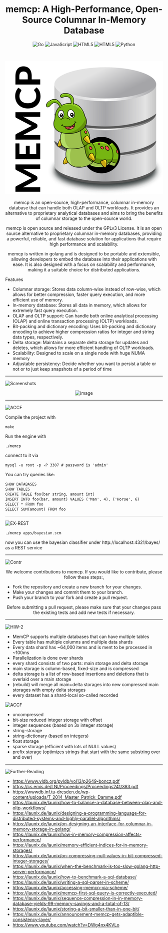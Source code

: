 <h1 align="center">memcp: A High-Performance, Open-Source Columnar In-Memory Database </h1>

<div align="center">

![Go](https://img.shields.io/badge/go-%2300ADD8.svg?style=for-the-badge&logo=go&logoColor=white)  ![JavaScript](https://img.shields.io/badge/javascript-%23323330.svg?style=for-the-badge&logo=javascript&logoColor=%23F7DF1E)  ![HTML5](https://img.shields.io/badge/html5-%23E34F26.svg?style=for-the-badge&logo=html5&logoColor=white)
![HTML5](https://img.shields.io/badge/html5-%23E34F26.svg?style=for-the-badge&logo=html5&logoColor=white)  ![Python](https://img.shields.io/badge/python-3670A0?style=for-the-badge&logo=python&logoColor=ffdd54)


<br>

![memcp >](assets/memcp-logo.svg?raw=true)

memcp is an open-source, high-performance, columnar in-memory database that can handle both OLAP and OLTP workloads. It provides an alternative to proprietary analytical databases and aims to bring the benefits of columnar storage to the open-source world.

memcp is open source and released under the GPLv3 License. It is an open source alternative to proprietary columnar in-memory databases, providing a powerful, reliable, and fast database solution for applications that require high performance and scalability.

memcp is written in golang and is designed to be portable and extensible, allowing developers to embed the database into their applications with ease. It is also designed with a focus on scalability and performance, making it a suitable choice for distributed applications.

</div>

Features
- Columnar storage: Stores data column-wise instead of row-wise, which allows for better compression, faster query execution, and more efficient use of memory.
- In-memory database: Stores all data in memory, which allows for extremely fast query execution.
- OLAP and OLTP support: Can handle both online analytical processing (OLAP) and online transaction processing (OLTP) workloads.
- Bit-packing and dictionary encoding: Uses bit-packing and dictionary encoding to achieve higher compression ratios for integer and string data types, respectively.
- Delta storage: Maintains a separate delta storage for updates and deletes, which allows for more efficient handling of OLTP workloads.
- Scalability: Designed to scale on a single node with huge NUMA memory
- Adjustable persistency: Decide whether you want to persist a table or not or to just keep snapshots of a period of time

<hr>

<img src="https://i.ibb.co/m52mZPT/Screenshots.png" alt="Screenshots" border="0">

<div align="center">


![image](https://github.com/rohankishore/memcp/assets/109947257/71a27a9b-b61c-49a4-a469-9769aa371667)


</div>

<hr>

![ACCF](https://github.com/rohankishore/memcp/assets/109947257/88618979-ba8f-4841-871e-858f72e5ef8e)


Compile the project with

```
make
```

Run the engine with

```
./memcp
```

connect to it via

```
mysql -u root -p -P 3307 # password is 'admin'
```

You can try queries like:
```
SHOW DATABASES
SHOW TABLES
CREATE TABLE foo(bar string, amount int)
INSERT INTO foo(bar, amount) VALUES ('Man', 4), ('Horse', 6)
SELECT * FROM foo
SELECT SUM(amount) FROM foo
```
<hr>

<img src="https://i.ibb.co/BZ9YVsc/EX-REST.png" alt="EX-REST" border="0">

```
./memcp apps/bayesian.scm
```

now you can use the bayesian classifier under http://localhost:4321/bayes/ as a REST service

<hr>

<img src="https://i.ibb.co/DbRVCgz/Contr.png" alt="Contr" border="0">

<p align="center"> We welcome contributions to memcp. If you would like to contribute, please follow these steps:, </p>

- Fork the repository and create a new branch for your changes.
- Make your changes and commit them to your branch.
- Push your branch to your fork and create a pull request.

<p align="center"> Before submitting a pull request, please make sure that your changes pass the existing tests and add new tests if necessary. </p>

<hr>

<img src="https://i.ibb.co/PNKy3rb/HIW-2.png" alt="HIW-2" border="0">

- MemCP supports multiple databases that can have multiple tables
- Every table has multiple columns and multiple data shards
- Every data shard has ~64,000 items and is ment to be processed in ~100ms
- Parallelization is done over shards
- every shard consists of two parts: main storage and delta storage
- main storage is column-based, fixed-size and is compressed
- delta storage is a list of row-based insertions and deletions that is overlaid over a main storage
- (rebuild) will merge all main+delta storages into new compressed main storages with empty delta storages
- every dataset has a shard-local so-called recorded


<img src="https://i.ibb.co/hZTyc1S/ACCF.png" alt="ACCF" border="0">

- uncompressed
- bit-size reduced integer storage with offset
- integer sequences (based on 3x integer storage)
- string-storage
- string-dictionary (based on integers)
- float storage
- sparse storage (efficient with lots of NULL values)
- prefix storage (optimizes strings that start with the same substring over and over)

<hr>


<img src="https://i.ibb.co/rcBJmyy/Further-Reading.png" alt="Further-Reading" border="0">

- https://www.vldb.org/pvldb/vol13/p2649-boncz.pdf
- https://cs.emis.de/LNI/Proceedings/Proceedings241/383.pdf
- https://wwwdb.inf.tu-dresden.de/wp-content/uploads/T_2014_Master_Patrick_Damme.pdf
- https://launix.de/launix/how-to-balance-a-database-between-olap-and-oltp-workflows/
- https://launix.de/launix/designing-a-programming-language-for-distributed-systems-and-highly-parallel-algorithms/
- https://launix.de/launix/on-designing-an-interface-for-columnar-in-memory-storage-in-golang/
- https://launix.de/launix/how-in-memory-compression-affects-performance/
- https://launix.de/launix/memory-efficient-indices-for-in-memory-storages/
- https://launix.de/launix/on-compressing-null-values-in-bit-compressed-integer-storages/
- https://launix.de/launix/when-the-benchmark-is-too-slow-golang-http-server-performance/
- https://launix.de/launix/how-to-benchmark-a-sql-database/
- https://launix.de/launix/writing-a-sql-parser-in-scheme/
- https://launix.de/launix/accessing-memcp-via-scheme/
- https://launix.de/launix/memcp-first-sql-query-is-correctly-executed/
- https://launix.de/launix/sequence-compression-in-in-memory-database-yields-99-memory-savings-and-a-total-of-13/
- https://launix.de/launix/storing-a-bit-smaller-than-in-one-bit/
- https://launix.de/launix/announcement-memcp-gets-adaptible-consistency-layer/
- https://www.youtube.com/watch?v=DWg4nx4KVLo
